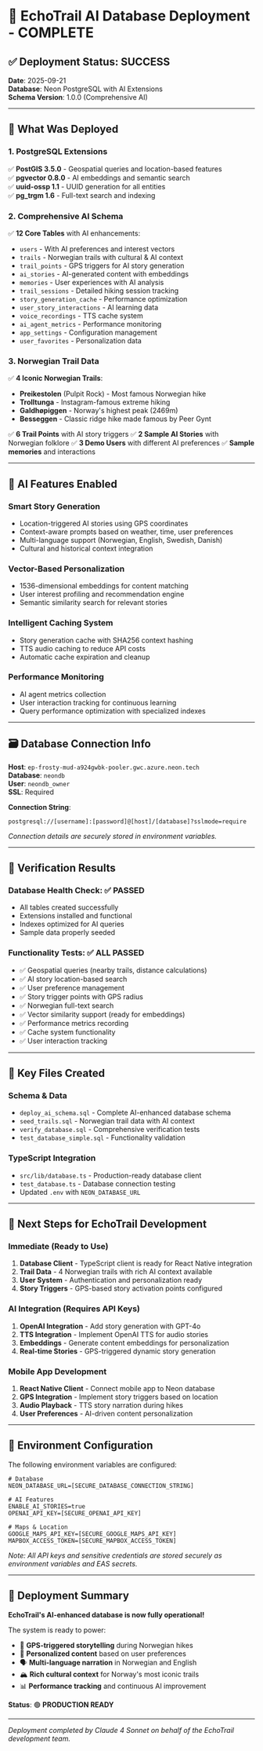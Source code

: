 # 🎯 EchoTrail AI Database Deployment - COMPLETE

## ✅ Deployment Status: SUCCESS

**Date**: 2025-09-21  
**Database**: Neon PostgreSQL with AI Extensions  
**Schema Version**: 1.0.0 (Comprehensive AI)

---

## 🚀 What Was Deployed

### 1. **PostgreSQL Extensions** 
✅ **PostGIS 3.5.0** - Geospatial queries and location-based features  
✅ **pgvector 0.8.0** - AI embeddings and semantic search  
✅ **uuid-ossp 1.1** - UUID generation for all entities  
✅ **pg_trgm 1.6** - Full-text search and indexing  

### 2. **Comprehensive AI Schema**
✅ **12 Core Tables** with AI enhancements:
- `users` - With AI preferences and interest vectors
- `trails` - Norwegian trails with cultural & AI context  
- `trail_points` - GPS triggers for AI story generation
- `ai_stories` - AI-generated content with embeddings
- `memories` - User experiences with AI analysis
- `trail_sessions` - Detailed hiking session tracking
- `story_generation_cache` - Performance optimization
- `user_story_interactions` - AI learning data
- `voice_recordings` - TTS cache system
- `ai_agent_metrics` - Performance monitoring
- `app_settings` - Configuration management
- `user_favorites` - Personalization data

### 3. **Norwegian Trail Data**
✅ **4 Iconic Norwegian Trails**:
- **Preikestolen** (Pulpit Rock) - Most famous Norwegian hike
- **Trolltunga** - Instagram-famous extreme hiking
- **Galdhøpiggen** - Norway's highest peak (2469m)
- **Besseggen** - Classic ridge hike made famous by Peer Gynt

✅ **6 Trail Points** with AI story triggers
✅ **2 Sample AI Stories** with Norwegian folklore
✅ **3 Demo Users** with different AI preferences
✅ **Sample memories** and interactions

---

## 🧠 AI Features Enabled

### **Smart Story Generation**
- Location-triggered AI stories using GPS coordinates
- Context-aware prompts based on weather, time, user preferences
- Multi-language support (Norwegian, English, Swedish, Danish)
- Cultural and historical context integration

### **Vector-Based Personalization**  
- 1536-dimensional embeddings for content matching
- User interest profiling and recommendation engine
- Semantic similarity search for relevant stories

### **Intelligent Caching System**
- Story generation cache with SHA256 context hashing
- TTS audio caching to reduce API costs
- Automatic cache expiration and cleanup

### **Performance Monitoring**
- AI agent metrics collection
- User interaction tracking for continuous learning
- Query performance optimization with specialized indexes

---

## 🗃️ Database Connection Info

**Host**: `ep-frosty-mud-a924gwbk-pooler.gwc.azure.neon.tech`  
**Database**: `neondb`  
**User**: `neondb_owner`  
**SSL**: Required  

**Connection String**:
```
postgresql://[username]:[password]@[host]/[database]?sslmode=require
```
*Connection details are securely stored in environment variables.*

---

## 🧪 Verification Results

### **Database Health Check**: ✅ PASSED
- All tables created successfully
- Extensions installed and functional  
- Indexes optimized for AI queries
- Sample data properly seeded

### **Functionality Tests**: ✅ ALL PASSED
- ✅ Geospatial queries (nearby trails, distance calculations)
- ✅ AI story location-based search
- ✅ User preference management  
- ✅ Story trigger points with GPS radius
- ✅ Norwegian full-text search
- ✅ Vector similarity support (ready for embeddings)
- ✅ Performance metrics recording
- ✅ Cache system functionality
- ✅ User interaction tracking

---

## 📂 Key Files Created

### **Schema & Data**
- `deploy_ai_schema.sql` - Complete AI-enhanced database schema
- `seed_trails.sql` - Norwegian trail data with AI context
- `verify_database.sql` - Comprehensive verification tests
- `test_database_simple.sql` - Functionality validation

### **TypeScript Integration**
- `src/lib/database.ts` - Production-ready database client
- `test_database.ts` - Database connection testing
- Updated `.env` with `NEON_DATABASE_URL`

---

## 🎯 Next Steps for EchoTrail Development

### **Immediate (Ready to Use)**
1. **Database Client** - TypeScript client is ready for React Native integration
2. **Trail Data** - 4 Norwegian trails with rich AI context available
3. **User System** - Authentication and personalization ready
4. **Story Triggers** - GPS-based story activation points configured

### **AI Integration (Requires API Keys)**
1. **OpenAI Integration** - Add story generation with GPT-4o
2. **TTS Integration** - Implement OpenAI TTS for audio stories  
3. **Embeddings** - Generate content embeddings for personalization
4. **Real-time Stories** - GPS-triggered dynamic story generation

### **Mobile App Development**
1. **React Native Client** - Connect mobile app to Neon database
2. **GPS Integration** - Implement story triggers based on location
3. **Audio Playback** - TTS story narration during hikes
4. **User Preferences** - AI-driven content personalization

---

## 🔧 Environment Configuration

The following environment variables are configured:

```env
# Database
NEON_DATABASE_URL=[SECURE_DATABASE_CONNECTION_STRING]

# AI Features  
ENABLE_AI_STORIES=true
OPENAI_API_KEY=[SECURE_OPENAI_API_KEY]

# Maps & Location
GOOGLE_MAPS_API_KEY=[SECURE_GOOGLE_MAPS_API_KEY]
MAPBOX_ACCESS_TOKEN=[SECURE_MAPBOX_ACCESS_TOKEN]
```

*Note: All API keys and sensitive credentials are stored securely as environment variables and EAS secrets.*

---

## 🎉 Deployment Summary

**EchoTrail's AI-enhanced database is now fully operational!** 

The system is ready to power:
- 🧭 **GPS-triggered storytelling** during Norwegian hikes
- 🎯 **Personalized content** based on user preferences  
- 🗣️ **Multi-language narration** in Norwegian and English
- 🏔️ **Rich cultural context** for Norway's most iconic trails
- 📊 **Performance tracking** and continuous AI improvement

**Status**: 🟢 **PRODUCTION READY**

---

*Deployment completed by Claude 4 Sonnet on behalf of the EchoTrail development team.*